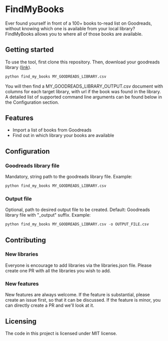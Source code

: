 # FindMyBooks
Ever found yourself in front of a 100+ books to-read list on Goodreads, without knowing which one is available from your local library?
FindMyBooks allows you to where all of those books are available.

## Getting started
To use the tool, first clone this repository.
Then, download your goodreads library ([link](https://www.goodreads.com/review/import)).
```Python
python find_my_books MY_GOODREADS_LIBRARY.csv
```
You will then find a MY_GOODREADS_LIBRARY_OUTPUT.csv document with columns for each target library, with url if the book was found in the library.
A detailed list of supported command line arguments can be found below in the Configuration section.

## Features
- Import a list of books from Goodreads
- Find out in which library your books are available

## Configuration
### Goodreads library file
Mandatory, string path to the goodreads library file.
Example:
```Python
python find_my_books MY_GOODREADS_LIBRARY.csv
```

### Output file
Optional, path to desired output file to be created.
Default: Goodreads library file with "_output" suffix.
Example:
```Python
python find_my_books MY_GOODREADS_LIBRARY.csv -o OUTPUT_FILE.csv
```

## Contributing
### New libraries
Everyone is encourage to add libraries via the libraries.json file. Please create one PR with all the libraries you wish to add.
### New features
New features are always welcome. If the feature is substantial, please create an issue first, so that it can be discussed. If the feature is minor, you can directly create a PR and we'll look at it.

## Licensing
The code in this project is licensed under MIT license.